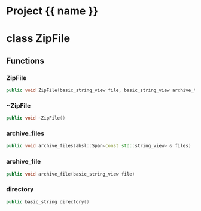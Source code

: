 <script setup>
import {useRoute} from 'vitepress'
const {path} = useRoute()
const tokens = path.split('/')
const words = tokens[2].split('-');
for (let i = 0; i < words.length; i++) {
    words[i] = words[i].charAt(0).toUpperCase() + words[i].slice(1);
    words[i] = words[i].replace('geode', 'Geode')
}
const name = words.join('-');
</script>
# Project {{ name }}

# class ZipFile


## Functions

### ZipFile

```cpp
public void ZipFile(basic_string_view file, basic_string_view archive_temp_filename)
```


### ~ZipFile

```cpp
public void ~ZipFile()
```


### archive_files

```cpp
public void archive_files(absl::Span<const std::string_view> & files)
```


### archive_file

```cpp
public void archive_file(basic_string_view file)
```


### directory

```cpp
public basic_string directory()
```




